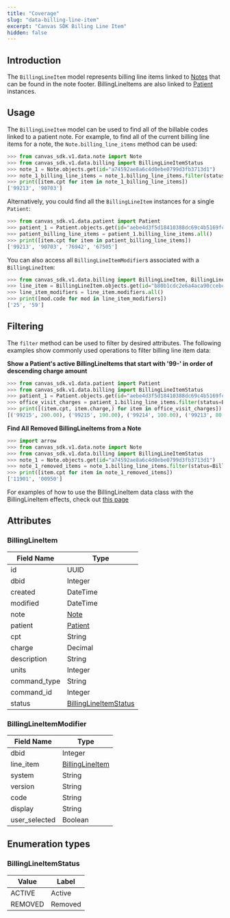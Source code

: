 ```yaml
---
title: "Coverage"
slug: "data-billing-line-item"
excerpt: "Canvas SDK Billing Line Item"
hidden: false
---
```


## Introduction

The `BillingLineItem` model represents billing line items linked to [Notes](/sdk/data-note) that can be found in the note footer. BillingLineItems are also linked to [Patient](/sdk/data-patient/#patient) instances.

## Usage

The `BillingLineItem` model can be used to find all of the billable codes linked to a patient note. For example, to find all of the current billing line items for a note, the `Note.billing_line_items` method can be used:

```python
>>> from canvas_sdk.v1.data.note import Note
>>> from canvas_sdk.v1.data.billing import BillingLineItemStatus
>>> note_1 = Note.objects.get(id="a74592ae8a6c4d0ebe0799d3fb3713d1")
>>> note_1_billing_line_items = note_1.billing_line_items.filter(status=BillingLineItemStatus.ACTIVE)
>>> print([item.cpt for item in note_1_billing_line_items])
['99213', '90703']
```

Alternatively, you could find all the `BillingLineItem` instances for a single `Patient`:

```python
>>> from canvas_sdk.v1.data.patient import Patient
>>> patient_1 = Patient.objects.get(id="aebe4d3f5d18410388dc69c4b5169fc3")
>>> patient_billing_line_items = patient_1.billing_line_items.all()
>>> print([item.cpt for item in patient_billing_line_items])
['99213', '90703', '76942', '67505']
```

You can also access all `BillingLineItemModifier`s associated with a `BillingLineItem`:

```python
>>> from canvas_sdk.v1.data.billing import BillingLineItem, BillingLineItemModifier
>>> line_item = BillingLineItem.objects.get(id="b80b1cdc2e6a4aca90ccebc02e683f35")
>>> line_item_modifiers = line_item.modifiers.all()
>>> print([mod.code for mod in line_item_modifiers])
['25', '59']
```

## Filtering

The `filter` method can be used to filter by desired attributes. The following examples show commonly used operations to filter billing line item data:

**Show a Patient's active BillingLineItems that start with '99-' in order of descending charge amount**

```python
>>> from canvas_sdk.v1.data.patient import Patient
>>> from canvas_sdk.v1.data.billing import BillingLineItemStatus
>>> patient_1 = Patient.objects.get(id="aebe4d3f5d18410388dc69c4b5169fc3")
>>> office_visit_charges = patient_1.billing_line_items.filter(status=BillingLineItemStatus.ACTIVE, cpt__startswith='99').order_by("charge")
>>> print([(item.cpt, item.charge,) for item in office_visit_charges])
[('99215', 200.00), ('99215', 190.00), ('99214', 100.00), ('99213', 80.00)]
```

**Find All Removed BillingLineItems from a Note**

```python
>>> import arrow
>>> from canvas_sdk.v1.data.note import Note
>>> from canvas_sdk.v1.data.billing import BillingLineItemStatus
>>> note_1 = Note.objects.get(id="a74592ae8a6c4d0ebe0799d3fb3713d1")
>>> note_1_removed_items = note_1.billing_line_items.filter(status=BillingLineItemStatus.REMOVED)
>>> print([item.cpt for item in note_1_removed_items])
['11901', '00950']
```

For examples of how to use the BillingLineItem data class with the BillingLineItem effects, check out [this page](sdk/effect-billing-line-items)

## Attributes

### BillingLineItem

| Field Name   | Type                                             |
| ------------ | ------------------------------------------------ |
| id           | UUID                                             |
| dbid         | Integer                                          |
| created      | DateTime                                         |
| modified     | DateTime                                         |
| note         | [Note](/sdk/data-note)                           |
| patient      | [Patient](/sdk/data-patient/#patient)            |
| cpt          | String                                           |
| charge       | Decimal                                          |
| description  | String                                           |
| units        | Integer                                          |
| command_type | String                                           |
| command_id   | Integer                                          |
| status       | [BillingLineItemStatus ](#billinglineitemstatus) |

### BillingLineItemModifier

| Field Name    | Type                                |
| ------------- | ----------------------------------- |
| dbid          | Integer                             |
| line_item     | [BillingLineItem](#billinglineitem) |
| system        | String                              |
| version       | String                              |
| code          | String                              |
| display       | String                              |
| user_selected | Boolean                             |

## Enumeration types

### BillingLineItemStatus

| Value   | Label   |
| ------- | ------- |
| ACTIVE  | Active  |
| REMOVED | Removed |
